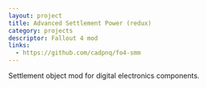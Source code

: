 ```yaml
---
layout: project
title: Advanced Settlement Power (redux)
category: projects
descriptor: Fallout 4 mod
links:
  - https://github.com/cadpnq/fo4-smm
---
```


Settlement object mod for digital electronics components.